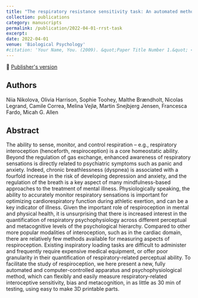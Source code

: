 ```yaml
---
title: "The respiratory resistance sensitivity task: An automated method for quantifying respiratory interoception and metacognition"
collection: publications
category: manuscripts
permalink: /publication/2022-04-01-rrst-task
excerpt:
date: 2022-04-01
venue: 'Biological Psychology'
#citation: 'Your Name, You. (2009). &quot;Paper Title Number 1.&quot; <i>Journal 1</i>. 1(1).'
---
```


<!--more-->

📄 [Publisher's version](https://www.sciencedirect.com/science/article/pii/S0301051122000679) 

## Authors
Niia Nikolova, Olivia Harrison, Sophie Toohey, Malthe Brændholt, Nicolas Legrand, Camile Correa, Melina Vejlø, Martin Snejbjerg Jensen, Francesca Fardo, Micah G. Allen

## Abstract
The ability to sense, monitor, and control respiration – e.g., respiratory interoception (henceforth, respiroception) is a core homeostatic ability. Beyond the regulation of gas exchange, enhanced awareness of respiratory sensations is directly related to psychiatric symptoms such as panic and anxiety. Indeed, chronic breathlessness (dyspnea) is associated with a fourfold increase in the risk of developing depression and anxiety, and the regulation of the breath is a key aspect of many mindfulness-based approaches to the treatment of mental illness. Physiologically speaking, the ability to accurately monitor respiratory sensations is important for optimizing cardiorespiratory function during athletic exertion, and can be a key indicator of illness. Given the important role of respiroception in mental and physical health, it is unsurprising that there is increased interest in the quantification of respiratory psychophysiology across different perceptual and metacognitive levels of the psychological hierarchy. Compared to other more popular modalities of interoception, such as in the cardiac domain, there are relatively few methods available for measuring aspects of respiroception. Existing inspiratory loading tasks are difficult to administer and frequently require expensive medical equipment, or offer poor granularity in their quantification of respiratory-related perceptual ability. To facilitate the study of respiroception, we here present a new, fully automated and computer-controlled apparatus and psychophysiological method, which can flexibly and easily measure respiratory-related interoceptive sensitivity, bias and metacognition, in as little as 30 min of testing, using easy to make 3D printable parts.